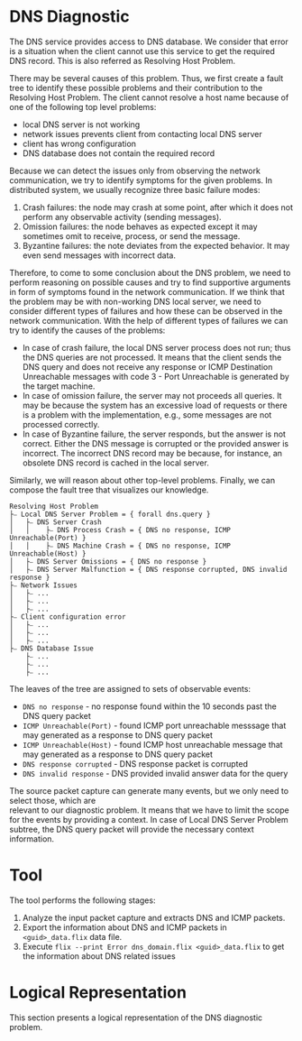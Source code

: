 # DNS Diagnostic

The DNS service provides access to DNS database. We consider that error is a situation when the client cannot use this service to get the required DNS record. This is also referred as Resolving Host Problem.  

There may be several causes of this problem. Thus, we first create a fault tree to identify these possible problems and their contribution to the Resolving Host Problem. The client cannot resolve a host name because of one of the following top level problems:
* local DNS server is not working
* network issues prevents client from contacting local DNS server
* client has wrong configuration
* DNS database does not contain the required record

Because we can detect the issues only from observing the network communication, we try to identify symptoms for the 
given problems. In distributed system, we usually recognize three basic failure modes:
1. Crash failures: the node may crash at some point, after which it does not perform any observable activity (sending messages).
2. Omission failures: the node behaves as expected except it may sometimes omit to receive, process, or send the message.
3. Byzantine failures: the note deviates from the expected behavior. It may even send messages with incorrect data. 

Therefore, to come to some conclusion about the DNS problem, we need to perform reasoning on possible causes and try to find supportive arguments in form of symptoms found in the network communication. If we think that the problem may be with non-working DNS local server, we need to consider different types of failures and how these can be observed in the network communication. With the help of different types of failures we can try to identify the causes of the problems:
* In case of crash failure, the local DNS server process does not run; thus the DNS queries are not processed. It means that the client sends the DNS query and does not receive any response or ICMP Destination Unreachable messages with code 3 - Port Unreachable is generated by the target machine.
* In case of omission failure, the server may not proceeds all queries. It may be because the system has an excessive load of requests or there is a problem with the implementation, e.g., some messages are not processed correctly. 
* In case of Byzantine failure, the server responds, but the answer is not correct. Either the DNS message is corrupted or the provided answer is incorrect. The incorrect DNS record may be because, for instance, an obsolete DNS record is cached in the local server. 

Similarly, we will reason about other top-level problems. Finally, we can compose the fault tree that visualizes 
our knowledge.
```
Resolving Host Problem
├⎯ Local DNS Server Problem = { forall dns.query } 
│   ├⎯ DNS Server Crash
│   │    ├⎯ DNS Process Crash = { DNS no response, ICMP Unreachable(Port) }
│   │    ├⎯ DNS Machine Crash = { DNS no response, ICMP Unreachable(Host) }
│   ├⎯ DNS Server Omissions = { DNS no response }
│   ├⎯ DNS Server Malfunction = { DNS response corrupted, DNS invalid response }
├⎯ Network Issues
│   ├⎯ ...
│   ├⎯ ...
│   ├⎯ ...
├⎯ Client configuration error
│   ├⎯ ...
│   ├⎯ ...
│   ├⎯ ...
├⎯ DNS Database Issue
    ├⎯ ...
    ├⎯ ...
    ├⎯ ...     
```
The leaves of the tree are assigned to sets of observable events: 
* `DNS no response` - no response found within the 10 seconds past the DNS query packet 
* `ICMP Unreachable(Port)` - found ICMP port unreachable messsage that may generated as a response to DNS query packet
* `ICMP Unreachable(Host)` - found ICMP host unreachable message that may generated as a response to DNS query packet
* `DNS response corrupted` - DNS response packet is corrupted
* `DNS invalid response` - DNS provided invalid answer data for the query

The source packet capture can generate many events, but we only need to select those, which are  
relevant to our diagnostic problem. It means that we have to limit the scope for the events by providing a context. 
In case of Local DNS Server Problem subtree, the DNS query packet will provide the necessary context information. 

# Tool
The tool performs the following stages:
1. Analyze the input packet capture and extracts DNS and ICMP packets.
2. Export the information about DNS and ICMP packets in `<guid>_data.flix` data file. 
3. Execute `flix --print Error dns_domain.flix <guid>_data.flix` to get the information about DNS related issues

# Logical Representation
This section presents a logical representation of the DNS diagnostic problem.
